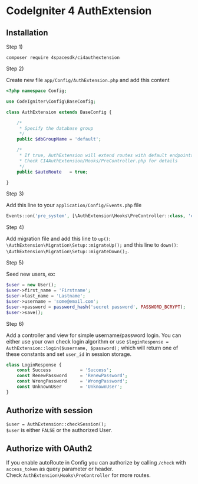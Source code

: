 # CodeIgniter 4 AuthExtension

## Installation
Step 1)

`composer require 4spacesdk/ci4authextension`

Step 2)

Create new file `app/Config/AuthExtension.php` and add this content
```php
<?php namespace Config;

use CodeIgniter\Config\BaseConfig;

class AuthExtension extends BaseConfig {

    /*
     * Specify the database group
     */
    public $dbGroupName = 'default';

    /*
     * If true, AuthExtension will extend routes with default endpoints
     * Check CI4AuthExtension/Hooks/PreController.php for details
     */
    public $autoRoute   = true;

}
```

Step 3)

Add this line to your `application/Config/Events.php` file 
```php
Events::on('pre_system', [\AuthExtension\Hooks\PreController::class, 'execute']);
```


Step 4)

Add migration file and add this line to `up()`: `\AuthExtension\Migration\Setup::migrateUp();` and this line to `down()`: `\AuthExtension\Migration\Setup::migrateDown();`.

Step 5)

Seed new users, ex:
```php
$user = new User();
$user->first_name = 'Firstname';
$user->last_name = 'Lastname';
$user->username = 'some@email.com';
$user->password = password_hash('secret password', PASSWORD_BCRYPT);
$user->save();
```

Step 6) 

Add a controller and view for simple username/password login. 
You can either use your own check login algorithm or use `$loginResponse = AuthExtension::login($username, $password);` which will return one of these constants and set `user_id` in session storage.
```php
class LoginResponse {
    const Success           = 'Success';
    const RenewPassword     = 'RenewPassword';
    const WrongPassword     = 'WrongPassword';
    const UnknownUser       = 'UnknownUser';
}
```

## Authorize with session

`$user = AuthExtension::checkSession();`  
`$user` is either `FALSE` or the authorized User.

## Authorize with OAuth2

If you enable autoRoute in Config you can authorize by calling `/check` with `access_token` as query parameter or header.   
Check `AuthExtension\Hooks\PreController` for more routes.
